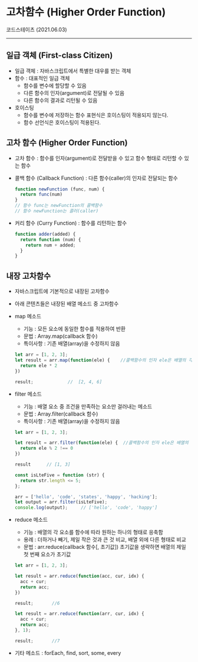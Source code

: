 # 고차함수 (Higher Order Function)
코드스테이츠 (2021.06.03)

***

## 일급 객체 (First-class Citizen)
- 일급 객체 : 자바스크립트에서 특별한 대우를 받는 객체
- 함수 : 대표적인 일급 객체
  - 함수를 변수에 할당할 수 있음
  - 다른 함수의 인자(argument)로 전달될 수 있음
  - 다른 함수의 결과로 리턴될 수 있음
- 호이스팅
  - 함수를 변수에 저장하는 함수 표현식은 호이스팅이 적용되지 않는다.
  - 함수 선언식은 호이스팅이 적용된다.

## 고차 함수 (Higher Order Function)
- 고차 함수 : 함수를 인자(argument)로 전달받을 수 있고 함수 형태로 리턴할 수 있는 함수

- 콜백 함수 (Callback Function) : 다른 함수(caller)의 인자로 전달되는 함수
  ```js
  function newFunction (func, num) {
    return func(num)
  }
  // 함수 func는 newFunction의 콜백함수
  // 함수 newFunction는 콜러(caller)
  ```

- 커리 함수 (Curry Function) : 함수를 리턴하는 함수
  ```js
  function adder(added) {
    return function (num) {
      return num + added;
    }
  }
  ```

## 내장 고차함수
  - 자바스크립트에 기본적으로 내장된 고차함수
  - 아래 콘텐츠들은 내장된 배열 메소드 중 고차함수

- map 메소드
  - 기능 : 모든 요소에 동일한 함수를 적용하여 반환
  - 문법 : Array.map(callback 함수)
  - 특이사항 : 기존 배열(array)을 수정하지 않음
  ```js
  let arr = [1, 2, 3];
  let result = arr.map(function(ele) {    //콜백함수의 인자 ele은 배열의 각 요소
    return ele * 2
  })

  result;             //  [2, 4, 6]
  ```


- filter 메소드
  - 기능 : 배열 요소 중 조건을 만족하는 요소만 걸러내는 메소드
  - 문법 : Array.filter(callback 함수)
  - 특이사항 : 기존 배열(array)을 수정하지 않음
  ```js
  let arr = [1, 2, 3];

  let result = arr.filter(function(ele) {  //콜백함수의 인자 ele은 배열의 각 요소
    return ele % 2 !== 0  
  })

  result      // [1, 3]
  ```

  ```js
  const isLteFive = function (str) {
    return str.length <= 5;
  };

  arr = ['hello', 'code', 'states', 'happy', 'hacking'];
  let output = arr.filter(isLteFive);
  console.log(output);     // ['hello', 'code', 'happy']
  ```

- reduce 메소드
  - 기능 : 배열의 각 요소를 함수에 따라 원하는 하나의 형태로 응축함
  - 용례 : 더하거나 빼기, 제일 작은 것과 큰 것 비교, 배열 외에 다른 형태로 비교
  - 문법 : arr.reduce(callback 함수[, 초기값])  초기값을 생략하면 배열의 제일 첫 번째 요소가 초기값
  ```js
  let arr = [1, 2, 3];

  let result = arr.reduce(function(acc, cur, idx) {
    acc + cur;
    return acc;
  })

  result;       //6
  ```

  ```js
  let result = arr.reduce(function(arr, cur, idx) {
    acc + cur;
    return acc;
  }, 1);

  result;       //7
  ```
  
- 기타 메소드 : forEach, find, sort, some, every
